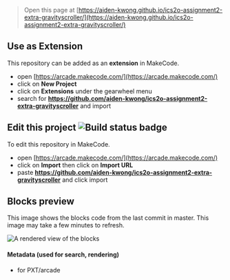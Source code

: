  


> Open this page at [https://aiden-kwong.github.io/ics2o-assignment2-extra-gravityscroller/](https://aiden-kwong.github.io/ics2o-assignment2-extra-gravityscroller/)

## Use as Extension

This repository can be added as an **extension** in MakeCode.

* open [https://arcade.makecode.com/](https://arcade.makecode.com/)
* click on **New Project**
* click on **Extensions** under the gearwheel menu
* search for **https://github.com/aiden-kwong/ics2o-assignment2-extra-gravityscroller** and import

## Edit this project ![Build status badge](https://github.com/aiden-kwong/ics2o-assignment2-extra-gravityscroller/workflows/MakeCode/badge.svg)

To edit this repository in MakeCode.

* open [https://arcade.makecode.com/](https://arcade.makecode.com/)
* click on **Import** then click on **Import URL**
* paste **https://github.com/aiden-kwong/ics2o-assignment2-extra-gravityscroller** and click import

## Blocks preview

This image shows the blocks code from the last commit in master.
This image may take a few minutes to refresh.

![A rendered view of the blocks](https://github.com/aiden-kwong/ics2o-assignment2-extra-gravityscroller/raw/master/.github/makecode/blocks.png)

#### Metadata (used for search, rendering)

* for PXT/arcade
<script src="https://makecode.com/gh-pages-embed.js"></script><script>makeCodeRender("{{ site.makecode.home_url }}", "{{ site.github.owner_name }}/{{ site.github.repository_name }}");</script>
